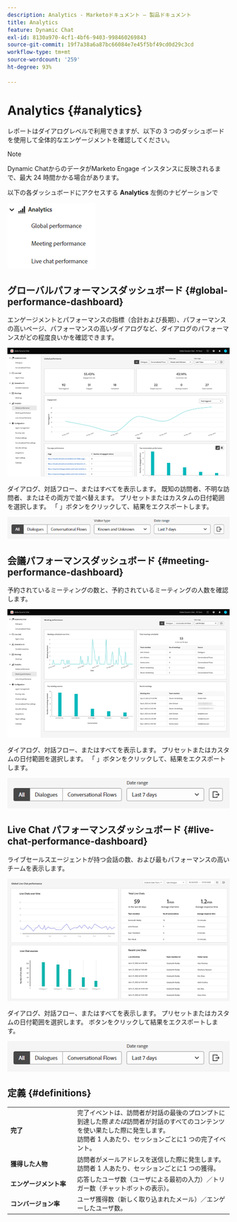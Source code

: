 ```yaml
---
description: Analytics - Marketoドキュメント — 製品ドキュメント
title: Analytics
feature: Dynamic Chat
exl-id: 8130a970-4cf1-4bf6-9403-998460269843
source-git-commit: 19f7a38a6a87bc66084e7e45f5bf49cd0d29c3cd
workflow-type: tm+mt
source-wordcount: '259'
ht-degree: 93%

---
```


# Analytics {#analytics}

レポートはダイアログレベルで利用できますが、以下の 3 つのダッシュボードを使用して全体的なエンゲージメントを確認してください。

>[!NOTE]
>
>Dynamic ChatからのデータがMarketo Engage インスタンスに反映されるまで、最大 24 時間かかる場合があります。

以下の各ダッシュボードにアクセスする **Analytics** 左側のナビゲーションで

![](assets/analytics-1.png)

## グローバルパフォーマンスダッシュボード {#global-performance-dashboard}

エンゲージメントとパフォーマンスの指標（合計および長期）、パフォーマンスの高いページ、パフォーマンスの高いダイアログなど、ダイアログのパフォーマンスがどの程度良いかを確認できます。

![](assets/analytics-2.png)

ダイアログ、対話フロー、またはすべてを表示します。 既知の訪問者、不明な訪問者、またはその両方で並べ替えます。 プリセットまたはカスタムの日付範囲を選択します。 「 」ボタンをクリックして、結果をエクスポートします。

![](assets/analytics-3.png)

## 会議パフォーマンスダッシュボード {#meeting-performance-dashboard}

予約されているミーティングの数と、予約されているミーティングの人数を確認します。

![](assets/analytics-4.png)

ダイアログ、対話フロー、またはすべてを表示します。 プリセットまたはカスタムの日付範囲を選択します。 「 」ボタンをクリックして、結果をエクスポートします。

![](assets/analytics-5.png)

## Live Chat パフォーマンスダッシュボード {#live-chat-performance-dashboard}

ライブセールスエージェントが持つ会話の数、および最もパフォーマンスの高いチームを表示します。

![](assets/analytics-6.png)

ダイアログ、対話フロー、またはすべてを表示します。 プリセットまたはカスタムの日付範囲を選択します。 ボタンをクリックして結果をエクスポートします。

![](assets/analytics-7.png)

## 定義 {#definitions}

<table>
<thead>
<tbody>
  <tr>
    <td style="width:30%"><b>完了</b></td>
    <td>完了イベントは、訪問者が対話の最後のプロンプトに到達した際<i>または</i>訪問者が対話のすべてのコンテンツを使い果たした際に発生します。
<br>訪問者 1 人あたり、セッションごとに1 つの完了イベント。</td>
  </tr>
  <tr>
    <td style="width:30%"><b>獲得した人物</b></td>
    <td>訪問者がメールアドレスを送信した際に発生します。
    <br>訪問者 1 人あたり、セッションごとに1 つの獲得。</td>
  </tr>
  <tr>
    <td style="width:30%"><b>エンゲージメント率</b></td>
    <td>応答したユーザ数（ユーザによる最初の入力）／トリガー数（チャットボットの表示）。</td>
  </tr>
  <tr>
    <td style="width:30%"><b>コンバージョン率</b></td>
    <td>ユーザ獲得数（新しく取り込まれたメール）／エンゲーしたユーザ数。</td>
  </tr>
</tbody>
</table>
